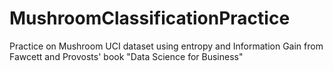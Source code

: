 # MushroomClassificationPractice
Practice on Mushroom UCI dataset using entropy and Information Gain from Fawcett and Provosts' book "Data Science for Business"
